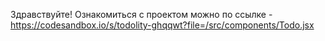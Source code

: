 Здравствуйте! Ознакомиться с проектом можно по ссылке - https://codesandbox.io/s/todolity-ghqqwt?file=/src/components/Todo.jsx
